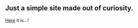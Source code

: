 ## Just a simple site made out of curiosity.


[Here](https://tamton-aquib.github.io/my-website/) it is...!
